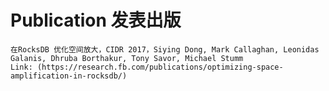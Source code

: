 # Publication 发表出版

    在RocksDB 优化空间放大，CIDR 2017，Siying Dong, Mark Callaghan, Leonidas Galanis, Dhruba Borthakur, Tony Savor, Michael Stumm
    Link: (https://research.fb.com/publications/optimizing-space-amplification-in-rocksdb/)